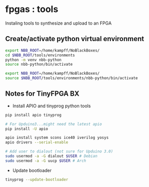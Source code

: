 # fpgas : tools

Instaling tools to synthesize and upload to an FPGA

## Create/activate python virtual environment
```bash
export NBB_ROOT=/home/kampff/NoBlackBoxes/
cd $NBB_ROOT/tools/environments
python -m venv nbb-python
source nbb-python/bin/activate

export NBB_ROOT=/home/kampff/NoBlackBoxes/
source $NBB_ROOT/tools/environments/nbb-python/bin/activate

```

## Notes for TinyFPGA BX

- Install APIO and tinyprog python tools

```bash
pip install apio tinyprog

# For Upduino3...might need the latest apio
pip install -U apio

apio install system scons ice40 iverilog yosys
apio drivers --serial-enable

# Add user to dialout (not sure for Upduino 3.0)
sudo usermod -a -G dialout $USER # Debian
sudo usermod -a -G uucp $USER # Arch

```



- Update bootloader

```bash
tinyprog --update-bootloader
```

